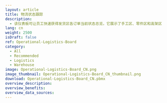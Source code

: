 ```yaml
---
layout: article
title: 物流状态跟踪
description: 
  - 该仪表板可让员工快速获得发货区各订单当前状态总览，它展示了手工区、零件区和高架区的当前状态。同时，单个订单中的特殊商品也在此列出。此外，用户还可以将比较严重和已经得到处理的故障展示出来。
lang: cn
weight: 2500
isDraft: false
ref: Operational-Logistics-Board
category:
  - All
  - Recommended
  - Logistics
  - Warehouse
image: Operational-Logistics-Board_CN.png
image_thumbnail: Operational-Logistics-Board_CN_thumbnail.png
download: Operational-Logistics-Board_CN.pbmx
overview_description:
overview_benefits:
overview_data_sources:
---
```

